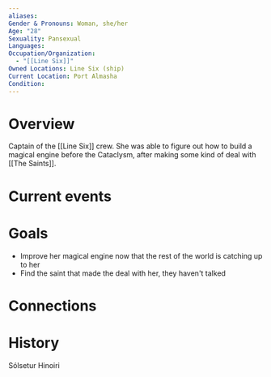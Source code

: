 ```yaml
---
aliases: 
Gender & Pronouns: Woman, she/her
Age: "28"
Sexuality: Pansexual
Languages: 
Occupation/Organization:
  - "[[Line Six]]"
Owned Locations: Line Six (ship)
Current Location: Port Almasha
Condition:
---
```

# Overview
Captain of the [[Line Six]] crew. She was able to figure out how to build a magical engine before the Cataclysm, after making some kind of deal with [[The Saints]].
# Current events
# Goals
- Improve her magical engine now that the rest of the world is catching up to her
- Find the saint that made the deal with her, they haven't talked 
# Connections
# History

Sólsetur
Hinoiri
